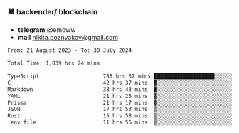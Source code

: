 ### 🕷 backender/ blockchain
- **telegram** @emoww
- **mail** nikita.poznyakov@gmail.com

<!--START_SECTION:waka-->

```txt
From: 21 August 2023 - To: 30 July 2024

Total Time: 1,039 hrs 24 mins

TypeScript                    788 hrs 37 mins ███████████████████░░░░░░   75.81 %
C                             42 hrs 37 mins  █░░░░░░░░░░░░░░░░░░░░░░░░   04.10 %
Markdown                      38 hrs 43 mins  █░░░░░░░░░░░░░░░░░░░░░░░░   03.72 %
YAML                          21 hrs 25 mins  ▓░░░░░░░░░░░░░░░░░░░░░░░░   02.06 %
Prisma                        21 hrs 17 mins  ▓░░░░░░░░░░░░░░░░░░░░░░░░   02.05 %
JSON                          17 hrs 53 mins  ▒░░░░░░░░░░░░░░░░░░░░░░░░   01.72 %
Rust                          15 hrs 58 mins  ▒░░░░░░░░░░░░░░░░░░░░░░░░   01.54 %
.env file                     11 hrs 56 mins  ▒░░░░░░░░░░░░░░░░░░░░░░░░   01.15 %
```

<!--END_SECTION:waka-->




